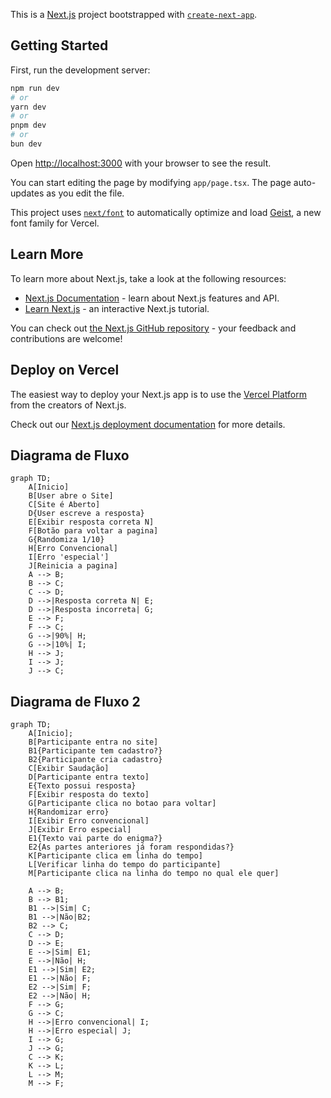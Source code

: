 This is a [Next.js](https://nextjs.org) project bootstrapped with [`create-next-app`](https://nextjs.org/docs/app/api-reference/cli/create-next-app).

## Getting Started

First, run the development server:

```bash
npm run dev
# or
yarn dev
# or
pnpm dev
# or
bun dev
```

Open [http://localhost:3000](http://localhost:3000) with your browser to see the result.

You can start editing the page by modifying `app/page.tsx`. The page auto-updates as you edit the file.

This project uses [`next/font`](https://nextjs.org/docs/app/building-your-application/optimizing/fonts) to automatically optimize and load [Geist](https://vercel.com/font), a new font family for Vercel.

## Learn More

To learn more about Next.js, take a look at the following resources:

- [Next.js Documentation](https://nextjs.org/docs) - learn about Next.js features and API.
- [Learn Next.js](https://nextjs.org/learn) - an interactive Next.js tutorial.

You can check out [the Next.js GitHub repository](https://github.com/vercel/next.js) - your feedback and contributions are welcome!

## Deploy on Vercel

The easiest way to deploy your Next.js app is to use the [Vercel Platform](https://vercel.com/new?utm_medium=default-template&filter=next.js&utm_source=create-next-app&utm_campaign=create-next-app-readme) from the creators of Next.js.

Check out our [Next.js deployment documentation](https://nextjs.org/docs/app/building-your-application/deploying) for more details.

## Diagrama de Fluxo
```mermaid
graph TD;
    A[Inicio]
    B[User abre o Site]
    C[Site é Aberto]
    D{User escreve a resposta}
    E[Exibir resposta correta N]
    F[Botão para voltar a pagina]
    G{Randomiza 1/10}
    H[Erro Convencional]
    I[Erro 'especial']
    J[Reinicia a pagina]
    A --> B;
    B --> C;
    C --> D;
    D -->|Resposta correta N| E;
    D -->|Resposta incorreta| G;
    E --> F;
    F --> C;
    G -->|90%| H;
    G -->|10%| I;
    H --> J;
    I --> J;
    J --> C;
```


## Diagrama de Fluxo 2
```mermaid
graph TD;
    A[Inicio];
    B[Participante entra no site]
    B1{Participante tem cadastro?}
    B2{Participante cria cadastro}
    C[Exibir Saudação]
    D[Participante entra texto]
    E{Texto possui resposta}
    F[Exibir resposta do texto]
    G[Participante clica no botao para voltar]
    H{Randomizar erro}
    I[Exibir Erro convencional]
    J[Exibir Erro especial]
    E1{Texto vai parte do enigma?}
    E2{As partes anteriores já foram respondidas?}
    K[Participante clica em linha do tempo]
    L[Verificar linha do tempo do participante]
    M[Participante clica na linha do tempo no qual ele quer]

    A --> B;
    B --> B1;
    B1 -->|Sim| C;
    B1 -->|Não|B2; 
    B2 --> C;
    C --> D;
    D --> E;
    E -->|Sim| E1;
    E -->|Não| H;
    E1 -->|Sim| E2;
    E1 -->|Não| F;
    E2 -->|Sim| F;
    E2 -->|Não| H;
    F --> G;
    G --> C;
    H -->|Erro convencional| I;
    H -->|Erro especial| J;
    I --> G;
    J --> G;
    C --> K;
    K --> L;
    L --> M;
    M --> F;



```